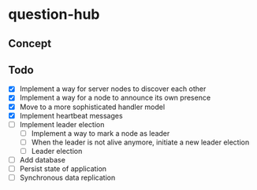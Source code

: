 # question-hub

## Concept

## Todo

- [x] Implement a way for server nodes to discover each other
- [x] Implement a way for a node to announce its own presence
- [x] Move to a more sophisticated handler model
- [x] Implement heartbeat messages
- [ ] Implement leader election
  - [ ] Implement a way to mark a node as leader
  - [ ] When the leader is not alive anymore, initiate a new leader election
  - [ ] Leader election
- [ ] Add database
- [ ] Persist state of application
- [ ] Synchronous data replication
